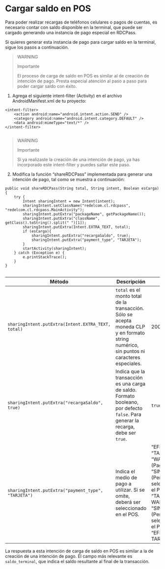# Cargar saldo en POS

Para poder realizar recargas de teléfonos celulares o pagos de cuentas, es necesario contar con saldo disponible en la terminal, que puede ser cargado generando una instancia de pago especial en RDCPass. 

Si quieres generar esta instancia de pago para cargar saldo en la terminal, sigue los pasos a continuación.


> WARNING
> 
> Importante
>
> El proceso de carga de saldo en POS es similar al de creación de intención de pago. Presta especial atención al paso a paso para poder cargar saldo con éxito.

1. Agrega el siguiente intent-filter (Activity) en el archivo AndroidManifest.xml de tu proyecto:

```android
<intent-filter> 
	<action android:name="android.intent.action.SEND" /> 
	<category android:name="android.intent.category.DEFAULT" /> 
	<data android:mimeType="text/*" /> 
</intent-filter>


```

> WARNING
> 
> Importante
>
> Si ya realizaste la creación de una intención de pago, ya has incorporado este intent-filter y puedes saltar este paso.

2. Modifica la función “shareRDCPass” implementada para generar una intención de pago, tal como se muestra a continuación:

```android
public void shareRDCPass(String total, String intent, Boolean esCarga) { 
	try { 
		Intent sharingIntent = new Intent(intent); 
		sharingIntent.setClassName("redelcom.cl.rdcpass", "redelcom.cl.rdcpass.MainActivity");  
		sharingIntent.putExtra("packageName", getPackageName()); 
		sharingIntent.putExtra("className", getClass().toString().split(" ")[1]); 
		sharingIntent.putExtra(Intent.EXTRA_TEXT, total); 
		if (esCarga){ 
			sharingIntent.putExtra("recargaSaldo", true); 
			sharingIntent.putExtra("payment_type", "TARJETA"); 
		} 
		startActivity(sharingIntent); 
	} catch (Exception e) { 
		e.printStackTrace(); 
	} 
} 
 
```


| Método | Descripción | Ejemplo |
|---|---|---|
| `sharingIntent.putExtra(Intent.EXTRA_TEXT, total)` | `total` es el monto total de la transacción. Sólo se acepta moneda CLP y en formato string numérico, sin puntos ni caracteres especiales. | 2000 |
| `sharingIntent.putExtra("recargaSaldo", true)` | Indica que la transacción es una carga de saldo. Formato booleano, por defecto `false`. Para generar la recarga, debe ser `true`. | `true`/`false` |
| `sharingIntent.putExtra("payment_type", "TARJETA")` | Indica el medio de pago a utilizar. Si se omite, deberá ser seleccionado en el POS.  | “EFECTIVO”<br>“TARJETA”<br>“WALLET” (Pagos con QR)<br>“SIN_EFECTIVO” (Permite seleccionar en el POS entre: “TARJETAS Y WALLET”)<br>“SIN_WALLET” (Permite seleccionar en el POS entre: “EFECTIVO Y TARJETAS”) |


La respuesta a esta intención de carga de saldo en POS es similar a la de creación de una intención de pago. El campo más relevante es  `saldo_terminal`, que indica el saldo resultante al final de la transacción.